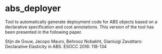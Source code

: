 # abs_deployer
Tool to automatically generate deployment code for ABS objects based on a
declarative specification and cost annotations.  This version of the tool
has been presented in the following paper.

Stijn de Gouw, Jacopo Mauro, Behrooz Nobakht, Gianluigi Zavattaro:
Declarative Elasticity in ABS. ESOCC 2016: 118-134
 

